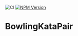 ﻿![CI](https://github.com/LeeGordon83/BowlingKataPair/actions/workflows/ci.yml/badge.svg)
[![NPM Version](https://badge.fury.io/js/%40GeordieFoo%2Fbowlingscorecalculator.svg)](https://badge.fury.io/js/%40GeordieFoo%2Fbowlingscorecalculator)
 
 # BowlingKataPair
